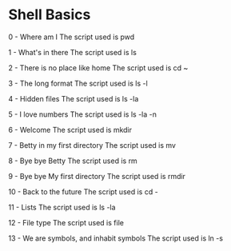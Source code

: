 # Shell Basics

0 - Where am I
The script used is pwd

1 - What's in there
The script used is ls

2 - There is no place like home
The script used is cd ~

3 - The long format
The script used is ls -l

4 - Hidden files
The script used is ls -la

5 - I love numbers
The script used is ls -la -n

6 - Welcome
The script used is mkdir

7 - Betty in my first directory
The script used is mv

8 - Bye bye Betty
The script used is rm

9 - Bye bye My first directory
The script used is rmdir

10 - Back to the future
The script used is cd -

11 - Lists
The script used is ls -la

12 - File type
The script used is file

13 - We are symbols, and inhabit symbols
The script used is ln -s
